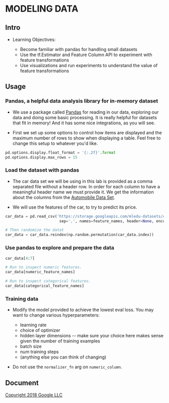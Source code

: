 # MODELING DATA

## Intro

* Learning Objectives:

  * Become familiar with pandas for handling small datasets
  * Use the tf.Estimator and Feature Column API to experiment with feature transformations
  * Use visualizations and run experiments to understand the value of feature transformations

## Usage
### Pandas, a helpful data analysis library for in-memory dataset

* We use a package called [Pandas](http://pandas.pydata.org/) for reading in our data, exploring our data and doing some basic processing. It is really helpful for datasets that fit in memory! And it has some nice integrations, as you will see.

* First we set up some options to control how items are displayed and the maximum number of rows to show when displaying a table. Feel free to change this setup to whatever you'd like.

```python
pd.options.display.float_format = '{:.2f}'.format
pd.options.display.max_rows = 15
```

### Load the dataset with pandas

* The car data set we will be using in this lab is provided as a comma separated file without a header row. In order for each column to have a meaningful header name we must provide it. We get the information about the columns from the [Automobile Data Set](https://archive.ics.uci.edu/ml/datasets/automobile).

* We will use the features of the car, to try to predict its price.

```python
car_data = pd.read_csv('https://storage.googleapis.com/mledu-datasets/cars_data.csv',
                        sep=',', names=feature_names, header=None, encoding='latin-1')

# Then randomize the datat
car_data = car_data.reindex(np.random.permutation(car_data.index))
```
### Use pandas to explore and prepare the data

```python
car_data[4:7]
```

```python
# Run to inspect numeric features.
car_data[numeric_feature_names]
```

```python
# Run to inspect categorical features.
car_data[categorical_feature_names]
```

### Training data

* Modify the model provided to achieve the lowest eval loss. You may want to change various hyperparameters:

  * learning rate
  * choice of optimizer
  * hidden layer dimensions -- make sure your choice here makes sense given the number of training examples
  * batch size
  * num training steps
  * (anything else you can think of changing)

* Do not use the ```normalizer_fn``` arg on ```numeric_column```.

## Document
[Copyright 2018 Google LLC](https://colab.research.google.com/github/google/eng-edu/blob/main/ml/fe/exercises/intro_to_modeling.ipynb?utm_source=ss-data-prep&utm_campaign=colab-external&utm_medium=referral&utm_content=intro_to_modeling#scrollTo=LY0SJUCSY305)
